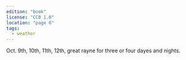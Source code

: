 ```yaml
---
edition: "book"
license: "CC0 1.0"
location: "page 6"
tags:
  - weather
---
```

Oct. 9th, 10th, 11th, 12th, great rayne for three or
four dayes and nights.
